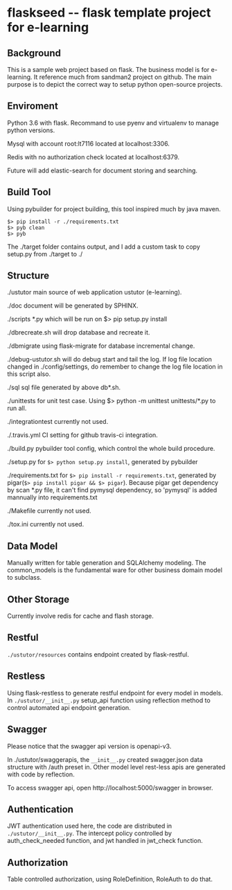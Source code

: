 # flaskseed -- flask template project for e-learning

## Background

This is a sample web project based on flask. The business model is for
e-learning. It reference much from sandman2 project on github. The main
purpose is to depict the correct way to setup python open-source projects.

## Enviroment

Python 3.6 with flask. Recommand to use pyenv and virtualenv to manage python
versions.

Mysql with account root:lt7116 located at localhost:3306.

Redis with no authorization check located at localhost:6379.

Future will add elastic-search for document storing and searching.


## Build Tool

Using pybuilder for project building, this tool inspired much by java maven.

```
$> pip install -r ./requirements.txt
$> pyb clean
$> pyb
```

The ./target folder contains output, and I add a custom task to copy setup.py
from ./target to ./

## Structure

./ustutor main source of web application ustutor (e-learning).

./doc document will be generated by SPHINX.

./scripts *.py which will be run on $> pip setup.py install

./dbrecreate.sh will drop database and recreate it.

./dbmigrate using flask-migrate for database incremental change.

./debug-ustutor.sh will do debug start and tail the log. If log file location
changed in ./config/settings, do remember to change the log file location in
this script also.

./sql sql file generated by above db*.sh.

./unittests for unit test case. Using $> python -m unittest unittests/*.py to
run all.

./integrationtest currently not used.

./.travis.yml CI setting for github travis-ci integration.

./build.py pybuilder tool config, which control the whole build procedure.

./setup.py for ```$> python setup.py install```, generated by pybuilder

./requirements.txt for ```$> pip install -r requirements.txt```, generated by
pigar(```$> pip install pigar && $> pigar```). Because pigar get dependency by
scan *.py file, it can't find pymysql dependency, so 'pymysql' is added mannually
into requirements.txt

./Makefile currently not used.

./tox.ini currently not used.

## Data Model

Manually written for table generation and SQLAlchemy modeling. The common_models
is the fundamental ware for other business domain model to subclass.

## Other Storage

Currently involve redis for cache and flash storage.

## Restful

```./ustutor/resources``` contains endpoint created by flask-restful.

## Restless

Using flask-restless to generate restful endpoint for every model in models.
In ```./ustutor/__init__.py``` setup_api function using reflection method to control
automated api endpoint generation.

## Swagger

Please notice that the swagger api version is openapi-v3.

In ./ustutor/swaggerapis, the ```__init__.py``` created swagger.json data structure
with /auth preset in. Other model level rest-less apis are generated with
code by reflection.

To access swagger api, open http://localhost:5000/swagger in browser.


## Authentication

JWT authentication used here, the code are distributed in ```./ustutor/__init__.py```.
The intercept policy controlled by auth_check_needed function, and jwt handled in
jwt_check function.

## Authorization

Table controlled authorization, using RoleDefinition, RoleAuth to do that.